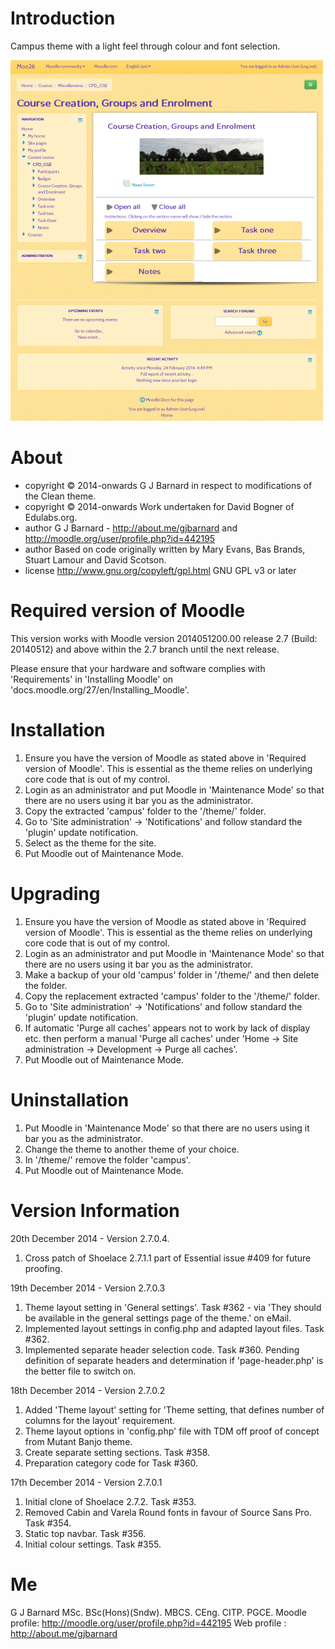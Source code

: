 Introduction
============
Campus theme with a light feel through colour and font selection.

![image1](pix/screenshot.png "Campus Screenshot")

About
=====
 * copyright  &copy; 2014-onwards G J Barnard in respect to modifications of the Clean theme.
 * copyright  &copy; 2014-onwards Work undertaken for David Bogner of Edulabs.org.
 * author     G J Barnard - http://about.me/gjbarnard and http://moodle.org/user/profile.php?id=442195
 * author     Based on code originally written by Mary Evans, Bas Brands, Stuart Lamour and David Scotson.
 * license    http://www.gnu.org/copyleft/gpl.html GNU GPL v3 or later

Required version of Moodle
==========================
This version works with Moodle version 2014051200.00 release 2.7 (Build: 20140512) and above within the 2.7 branch until the
next release.

Please ensure that your hardware and software complies with 'Requirements' in 'Installing Moodle' on
'docs.moodle.org/27/en/Installing_Moodle'.

Installation
============
 1. Ensure you have the version of Moodle as stated above in 'Required version of Moodle'.  This is essential as the
    theme relies on underlying core code that is out of my control.
 2. Login as an administrator and put Moodle in 'Maintenance Mode' so that there are no users using it bar you as the administrator.
 3. Copy the extracted 'campus' folder to the '/theme/' folder.
 4. Go to 'Site administration' -> 'Notifications' and follow standard the 'plugin' update notification.
 5. Select as the theme for the site.
 6. Put Moodle out of Maintenance Mode.

Upgrading
=========
 1. Ensure you have the version of Moodle as stated above in 'Required version of Moodle'.  This is essential as the
    theme relies on underlying core code that is out of my control.
 2. Login as an administrator and put Moodle in 'Maintenance Mode' so that there are no users using it bar you as the administrator.
 3. Make a backup of your old 'campus' folder in '/theme/' and then delete the folder.
 4. Copy the replacement extracted 'campus' folder to the '/theme/' folder.
 5. Go to 'Site administration' -> 'Notifications' and follow standard the 'plugin' update notification.
 6. If automatic 'Purge all caches' appears not to work by lack of display etc. then perform a manual 'Purge all caches'
   under 'Home -> Site administration -> Development -> Purge all caches'.
 7. Put Moodle out of Maintenance Mode.

Uninstallation
==============
 1. Put Moodle in 'Maintenance Mode' so that there are no users using it bar you as the administrator.
 2. Change the theme to another theme of your choice.
 3. In '/theme/' remove the folder 'campus'.
 4. Put Moodle out of Maintenance Mode.

Version Information
===================
20th December 2014 - Version 2.7.0.4.
  1. Cross patch of Shoelace 2.7.1.1 part of Essential issue #409 for future proofing.

19th December 2014 - Version 2.7.0.3
  1. Theme layout setting in 'General settings'.  Task #362 - via 'They should be available in the general settings page of the theme.' on eMail.
  2. Implemented layout settings in config.php and adapted layout files.  Task #362.
  3. Implemented separate header selection code.  Task #360.  Pending definition of separate headers and determination if 'page-header.php' is the better file to switch on.

18th December 2014 - Version 2.7.0.2
  1. Added 'Theme layout' setting for 'Theme setting, that defines number of columns for the layout' requirement.
  2. Theme layout options in 'config.php' file with TDM off proof of concept from Mutant Banjo theme.
  3. Create separate setting sections.  Task #358.
  4. Preparation category code for Task #360.

17th December 2014 - Version 2.7.0.1
  1. Initial clone of Shoelace 2.7.2.  Task #353.
  2. Removed Cabin and Varela Round fonts in favour of Source Sans Pro.  Task #354.
  3. Static top navbar.  Task #356.
  4. Initial colour settings.  Task #355.

Me
==
G J Barnard MSc. BSc(Hons)(Sndw). MBCS. CEng. CITP. PGCE.
Moodle profile: http://moodle.org/user/profile.php?id=442195
Web profile   : http://about.me/gjbarnard
